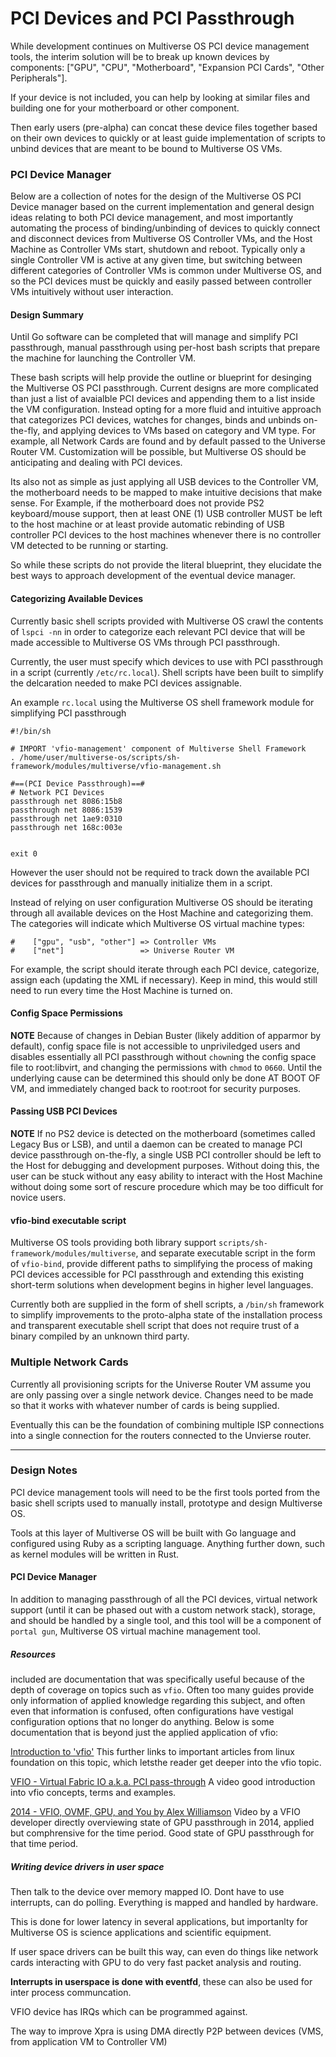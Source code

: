 # PCI Devices and PCI Passthrough
While development continues on Multiverse OS PCI device management tools, the interim solution will be to break up known devices by components: ["GPU", "CPU", "Motherboard", "Expansion PCI Cards", "Other Peripherals"].

If your device is not included, you can help by looking at similar files and building one for your motherboard or other component.

Then early users (pre-alpha) can concat these device files together based on their own devices to quickly or at least guide implementation of scripts to unbind devices that are meant to be bound to Multiverse OS VMs. 


### PCI Device Manager
Below are a collection of notes for the design of the Multiverse OS PCI Device manager based on the current implementation and general design ideas relating to both PCI device management, and most importantly automating the process of binding/unbinding of devices to quickly connect and disconnect devices from Multiverse OS Controller VMs, and the Host Machine as Controller VMs start, shutdown and reboot. Typically only a single Controller VM is active at any given time, but switching between different categories of Controller VMs is common under Multiverse OS, and so the PCI devices must be quickly and easily passed between controller VMs intuitively without user interaction.


#### Design Summary
Until Go software can be completed that will manage and simplify PCI passthrough, manual passthrough
using per-host bash scripts that prepare the machine for launching the Controller VM.

These bash scripts will help provide the outline or blueprint for desinging the Multiverse OS PCI
passthrough. Current designs are more complicated than just a list of avaialble PCI devices and 
appending them to a list inside the VM configuration. Instead opting for a more fluid and intuitive 
approach that categorizes PCI devices, watches for changes, binds and unbinds on-the-fly, and applying
devices to VMs based on category and VM type. For example, all Network Cards are found and by default
passed to the Universe Router VM. Customization will be possible, but Multiverse OS should be anticipating
and dealing with PCI devices. 

Its also not as simple as just applying all USB devices to the Controller VM, the motherboard needs to be
mapped to make intuitive decisions that make sense. For Example, if the motherboard does not provide
PS2 keyboard/mouse support, then at least ONE (1) USB controller MUST be left to the host machine or 
at least provide automatic rebinding of USB controller PCI devices to the host machines whenever there is
no controller VM detected to be running or starting.

So while these scripts do not provide the literal blueprint, they elucidate the best ways to approach 
development of the eventual device manager. 

#### Categorizing Available Devices
Currently basic shell scripts provided with Multiverse OS crawl the contents of `lspci -nn` in order to categorize each relevant PCI device that will be made accessible to Multiverse OS VMs through PCI passthrough. 

Currently, the user must specify which devices to use with PCI passthrough in a script (currently `/etc/rc.local`). Shell scripts have been built to simplify the delcaration needed to make PCI devices assignable. 

An example `rc.local` using the Multiverse OS shell framework module for simplifying PCI passthrough

```
#!/bin/sh

# IMPORT 'vfio-management' component of Multiverse Shell Framework
. /home/user/multiverse-os/scripts/sh-framework/modules/multiverse/vfio-management.sh

#==(PCI Device Passthrough)==#
# Network PCI Devices
passthrough net 8086:15b8
passthrough net 8086:1539
passthrough net 1ae9:0310
passthrough net 168c:003e


exit 0

``` 

However the user should not be required to track down the available PCI devices for passthrough and manually initialize them in a script. 

Instead of relying on user configuration Multiverse OS should be iterating through all available devices on the Host Machine and categorizing them. The categories will indicate which Multiverse OS virtual machine types:

```
#    ["gpu", "usb", "other"] => Controller VMs
#    ["net"]                 => Universe Router VM
```

For example, the script should iterate through each PCI device, categorize, assign each (updating the XML if necessary). Keep in mind, this would still need to run every time the Host Machine is turned on.

#### Config Space Permissions
**NOTE** Because of changes in Debian Buster (likely addition of apparmor by default), config space file is not accessible to unpriviledged users and disables essentially all PCI passthrough without `chown`ing the config space file to root:libvirt, and changing the permissions with `chmod` to `0660`. Until the underlying cause can be determined this should only be done AT BOOT OF VM, and immediately changed back to root:root for security purposes.


#### Passing USB PCI Devices
**NOTE** If no PS2 device is detected on the motherboard (sometimes called Legacy Bus or LSB), and until a daemon can be created to manage PCI device passthrough on-the-fly, a single USB PCI controller should be left to the Host for debugging and development purposes. Without doing this, the user can be stuck without any easy ability to interact with the Host Machine without doing some sort of rescure procedure which may be too difficult for novice users. 


#### vfio-bind executable script
Multiverse OS tools providing both library support `scripts/sh-framework/modules/multiverse`, and separate executable script in the form of `vfio-bind`, provide different paths to simplifying the process of making PCI devices accessible for PCI passthrough and extending this existing short-term solutions when development begins in higher level languages. 

Currently both are supplied in the form of shell scripts, a `/bin/sh` framework to simplify improvements to the proto-alpha state of the installation process and transparent executable shell script that does not require trust of a binary compiled by an unknown third party. 

### Multiple Network Cards
Currently all provisioning scripts for the Universe Router VM assume you are only passing over a single network device. Changes need to be made so that it works with whatever number of cards is being supplied.

Eventually this can be the foundation of combining multiple ISP connections into a single connection for the routers connected to the Unvierse router. 
______

### Design Notes
PCI device management tools will need to be the first tools ported from the basic shell scripts used to manually install, prototype and design Multiverse OS.

Tools at this layer of Multiverse OS will be built with Go language and configured using Ruby as a scripting language. Anything further down, such as kernel modules will be written in Rust.


#### PCI Device Manager
In addition to managing passthrough of all the PCI devices, virtual network support (until it can be phased out with a custom network stack), storage, and should be handled by a single tool, and this tool will be a component of `portal gun`, Multiverse OS virtual machine management tool.


##### Resources
included are documentation that was specifically useful because of the depth of coverage on topics such as `vfio`. Often too many guides provide only information of applied knowledge regarding this subject, and often even that information is confused, often configurations have vestigal configuration options that no longer do anything. Below is some documentation that is beyond just the applied application of vfio:

[Introduction to 'vfio'](https://insujang.github.io/2017-04-27/introduction-to-vfio) This further links to important articles from linux foundation on this topic, which letsthe reader get deeper into the vfio topic.

[VFIO - Virtual Fabric IO a.k.a. PCI pass-through](https://youtube.com/watch?v=7d6gau1jea0) A video good introduction into vfio concepts, terms and examples. 

[2014 - VFIO, OVMF, GPU, and You by Alex Williamson](https://youtube.com/watch?v=NhZ9elpg2nM) Video by a VFIO developer directly overviewing state of GPU passthrough in 2014, applied but comphrensive for the time period. Good state of GPU passthrough for that time period. 

##### Writing device drivers in user space
Then talk to the device over memory mapped IO. Dont have to use interrupts, can do polling. Everything is mapped and handled by hardware.

This is done for lower latency in several applications, but importanlty for Multiverse OS is science applications and scientific equipment.

If user space drivers can be built this way, can even do things like network cards interacting with GPU to do very fast packet analysis and routing. 

**Interrupts in userspace is done with eventfd**, these can also be used for inter process communcation. 

VFIO device has IRQs which can be programmed against. 

The way to improve Xpra is using DMA directly P2P between devices (VMS, from application VM to Controller VM)
